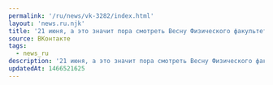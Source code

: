 ```yaml
---
permalink: '/ru/news/vk-3282/index.html'
layout: 'news.ru.njk'
title: '21 июня, а это значит пора смотреть Весну Физического факультета.…'
source: ВКонтакте
tags:
  - news_ru
description: '21 июня, а это значит пора смотреть Весну Физического факультета.…'
updatedAt: 1466521625
---
```

